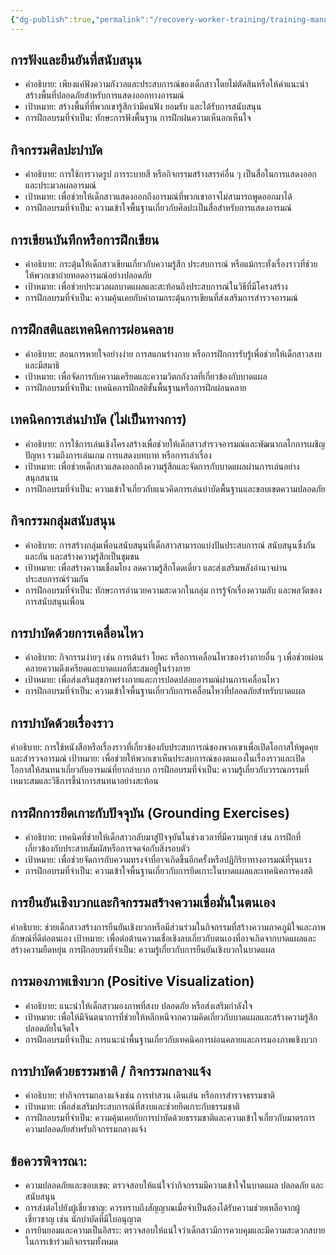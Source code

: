 ```yaml
---
{"dg-publish":true,"permalink":"/recovery-worker-training/training-manual/therapy-modalities-thai/"}
---
```


## การฟังและยืนยันที่สนับสนุน
- คำอธิบาย: เพียงแค่ฟังความกังวลและประสบการณ์ของเด็กสาวโดยไม่ตัดสินหรือให้คำแนะนำ สร้างพื้นที่ปลอดภัยสำหรับการแสดงออกทางอารมณ์
- เป้าหมาย: สร้างพื้นที่ที่พวกเขารู้สึกว่ามีคนฟัง ยอมรับ และได้รับการสนับสนุน
- การฝึกอบรมที่จำเป็น: ทักษะการฟังพื้นฐาน การฝึกฝนความเห็นอกเห็นใจ

## กิจกรรมศิลปะบำบัด
- คำอธิบาย: การใช้การวาดรูป การระบายสี หรือกิจกรรมสร้างสรรค์อื่น ๆ เป็นสื่อในการแสดงออกและประมวลผลอารมณ์
- เป้าหมาย: เพื่อช่วยให้เด็กสาวแสดงออกถึงอารมณ์ที่พวกเขาอาจไม่สามารถพูดออกมาได้
- การฝึกอบรมที่จำเป็น: ความเข้าใจพื้นฐานเกี่ยวกับศิลปะเป็นสื่อสำหรับการแสดงอารมณ์

## การเขียนบันทึกหรือการฝึกเขียน
- คำอธิบาย: กระตุ้นให้เด็กสาวเขียนเกี่ยวกับความรู้สึก ประสบการณ์ หรือแม้กระทั่งเรื่องราวที่ช่วยให้พวกเขาถ่ายทอดอารมณ์อย่างปลอดภัย
- เป้าหมาย: เพื่อช่วยประมวลผลบาดแผลและสะท้อนถึงประสบการณ์ในวิธีที่มีโครงสร้าง
- การฝึกอบรมที่จำเป็น: ความคุ้นเคยกับคำถามกระตุ้นการเขียนที่ส่งเสริมการสำรวจอารมณ์

## การฝึกสติและเทคนิคการผ่อนคลาย
- คำอธิบาย: สอนการหายใจอย่างง่าย การสแกนร่างกาย หรือการฝึกการรับรู้เพื่อช่วยให้เด็กสาวสงบและมีสมาธิ
- เป้าหมาย: เพื่อจัดการกับความเครียดและความวิตกกังวลที่เกี่ยวข้องกับบาดแผล
- การฝึกอบรมที่จำเป็น: เทคนิคการฝึกสติขั้นพื้นฐานหรือการฝึกผ่อนคลาย

## เทคนิคการเล่นบำบัด (ไม่เป็นทางการ)
- คำอธิบาย: การใช้การเล่นเชิงโครงสร้างเพื่อช่วยให้เด็กสาวสำรวจอารมณ์และพัฒนากลไกการเผชิญปัญหา รวมถึงการเล่นเกม การแสดงบทบาท หรือการเล่าเรื่อง
- เป้าหมาย: เพื่อช่วยเด็กสาวแสดงออกถึงความรู้สึกและจัดการกับบาดแผลผ่านการเล่นอย่างสนุกสนาน
- การฝึกอบรมที่จำเป็น: ความเข้าใจเกี่ยวกับแนวคิดการเล่นบำบัดพื้นฐานและขอบเขตความปลอดภัย

## กิจกรรมกลุ่มสนับสนุน
- คำอธิบาย: การสร้างกลุ่มเพื่อนสนับสนุนที่เด็กสาวสามารถแบ่งปันประสบการณ์ สนับสนุนซึ่งกันและกัน และสร้างความรู้สึกเป็นชุมชน
- เป้าหมาย: เพื่อสร้างความเชื่อมโยง ลดความรู้สึกโดดเดี่ยว และส่งเสริมพลังอำนาจผ่านประสบการณ์ร่วมกัน
- การฝึกอบรมที่จำเป็น: ทักษะการอำนวยความสะดวกในกลุ่ม การรู้จักเรื่องความลับ และพลวัตของการสนับสนุนเพื่อน

## การบำบัดด้วยการเคลื่อนไหว
- คำอธิบาย: กิจกรรมง่ายๆ เช่น การเต้นรำ โยคะ หรือการเคลื่อนไหวของร่างกายอื่น ๆ เพื่อช่วยผ่อนคลายความตึงเครียดและบาดแผลที่สะสมอยู่ในร่างกาย
- เป้าหมาย: เพื่อส่งเสริมสุขภาพร่างกายและการปลดปล่อยอารมณ์ผ่านการเคลื่อนไหว
- การฝึกอบรมที่จำเป็น: ความเข้าใจพื้นฐานเกี่ยวกับการเคลื่อนไหวที่ปลอดภัยสำหรับบาดแผล

## การบำบัดด้วยเรื่องราว 
คำอธิบาย: การใช้หนังสือหรือเรื่องราวที่เกี่ยวข้องกับประสบการณ์ของพวกเขาเพื่อเปิดโอกาสให้พูดคุยและสำรวจอารมณ์
เป้าหมาย: เพื่อช่วยให้พวกเขาเห็นประสบการณ์ของตนเองในเรื่องราวและเปิดโอกาสให้สนทนาเกี่ยวกับอารมณ์ที่ยากลำบาก
การฝึกอบรมที่จำเป็น: ความรู้เกี่ยวกับวรรณกรรมที่เหมาะสมและวิธีการชี้นำการสนทนาอย่างสะท้อน

## การฝึกการยึดเกาะกับปัจจุบัน (Grounding Exercises)
- คำอธิบาย: เทคนิคที่ช่วยให้เด็กสาวกลับมาสู่ปัจจุบันในช่วงเวลาที่มีความทุกข์ เช่น การฝึกที่เกี่ยวข้องกับประสาทสัมผัสหรือการจดจ่อกับสิ่งรอบตัว
- เป้าหมาย: เพื่อช่วยจัดการกับความทรงจำที่อาจเกิดขึ้นอีกครั้งหรือปฏิกิริยาทางอารมณ์ที่รุนแรง
- การฝึกอบรมที่จำเป็น: ความเข้าใจพื้นฐานเกี่ยวกับการยึดเกาะในบาดแผลและเทคนิคการคงสติ

## การยืนยันเชิงบวกและกิจกรรมสร้างความเชื่อมั่นในตนเอง
คำอธิบาย: ช่วยเด็กสาวสร้างการยืนยันเชิงบวกหรือมีส่วนร่วมในกิจกรรมที่สร้างความภาคภูมิใจและภาพลักษณ์ที่ดีต่อตนเอง
เป้าหมาย: เพื่อต่อต้านความเชื่อเชิงลบเกี่ยวกับตนเองที่อาจเกิดจากบาดแผลและสร้างความยืดหยุ่น
การฝึกอบรมที่จำเป็น: ความรู้เกี่ยวกับการยืนยันเชิงบวกในบาดแผล

## การมองภาพเชิงบวก (Positive Visualization)
- คำอธิบาย: แนะนำให้เด็กสาวมองภาพที่สงบ ปลอดภัย หรือส่งเสริมกำลังใจ
- เป้าหมาย: เพื่อให้มีจินตนาการที่ช่วยให้หลีกหนีจากความคิดเกี่ยวกับบาดแผลและสร้างความรู้สึกปลอดภัยในจิตใจ
- การฝึกอบรมที่จำเป็น: การแนะนำพื้นฐานเกี่ยวกับเทคนิคการผ่อนคลายและการมองภาพเชิงบวก

## การบำบัดด้วยธรรมชาติ / กิจกรรมกลางแจ้ง
- คำอธิบาย: ทำกิจกรรมกลางแจ้งเช่น การทำสวน เดินเล่น หรือการสำรวจธรรมชาติ
- เป้าหมาย: เพื่อส่งเสริมประสบการณ์ที่สงบและช่วยยึดเกาะกับธรรมชาติ
- การฝึกอบรมที่จำเป็น: ความคุ้นเคยกับการบำบัดด้วยธรรมชาติและความเข้าใจเกี่ยวกับมาตรการความปลอดภัยสำหรับกิจกรรมกลางแจ้ง

## ข้อควรพิจารณา:
- ความปลอดภัยและขอบเขต: ตรวจสอบให้แน่ใจว่ากิจกรรมมีความเข้าใจในบาดแผล ปลอดภัย และสนับสนุน
- การส่งต่อไปยังผู้เชี่ยวชาญ: ควรทราบถึงสัญญาณเมื่อจำเป็นต้องได้รับความช่วยเหลือจากผู้เชี่ยวชาญ เช่น นักบำบัดที่มีใบอนุญาต
- การยินยอมและความเป็นอิสระ: ตรวจสอบให้แน่ใจว่าเด็กสาวมีการควบคุมและมีความสะดวกสบายในการเข้าร่วมกิจกรรมทั้งหมด